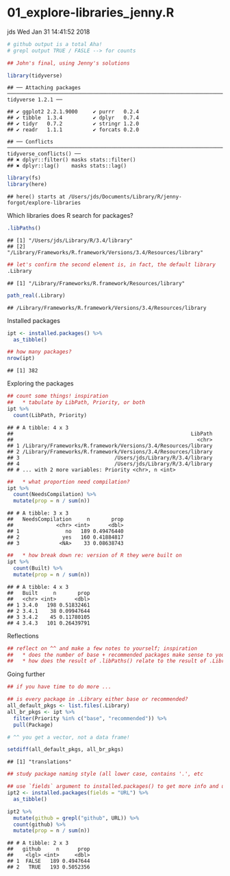 01\_explore-libraries\_jenny.R
================
jds
Wed Jan 31 14:41:52 2018

``` r
# github output is a total Aha!
# grepl output TRUE / FASLE --> for counts

## John's final, using Jenny's solutions

library(tidyverse)
```

    ## ── Attaching packages ─────────────────────────────────────────────────────────────────────────── tidyverse 1.2.1 ──

    ## ✔ ggplot2 2.2.1.9000     ✔ purrr   0.2.4     
    ## ✔ tibble  1.3.4          ✔ dplyr   0.7.4     
    ## ✔ tidyr   0.7.2          ✔ stringr 1.2.0     
    ## ✔ readr   1.1.1          ✔ forcats 0.2.0

    ## ── Conflicts ────────────────────────────────────────────────────────────────────────────── tidyverse_conflicts() ──
    ## ✖ dplyr::filter() masks stats::filter()
    ## ✖ dplyr::lag()    masks stats::lag()

``` r
library(fs)
library(here)
```

    ## here() starts at /Users/jds/Documents/Library/R/jenny-forgot/explore-libraries

Which libraries does R search for packages?

``` r
.libPaths()
```

    ## [1] "/Users/jds/Library/R/3.4/library"                              
    ## [2] "/Library/Frameworks/R.framework/Versions/3.4/Resources/library"

``` r
## let's confirm the second element is, in fact, the default library
.Library
```

    ## [1] "/Library/Frameworks/R.framework/Resources/library"

``` r
path_real(.Library)
```

    ## /Library/Frameworks/R.framework/Versions/3.4/Resources/library

Installed packages

``` r
ipt <- installed.packages() %>%
  as_tibble()

## how many packages?
nrow(ipt)
```

    ## [1] 382

Exploring the packages

``` r
## count some things! inspiration
##   * tabulate by LibPath, Priority, or both
ipt %>%
  count(LibPath, Priority)
```

    ## # A tibble: 4 x 3
    ##                                                          LibPath
    ##                                                            <chr>
    ## 1 /Library/Frameworks/R.framework/Versions/3.4/Resources/library
    ## 2 /Library/Frameworks/R.framework/Versions/3.4/Resources/library
    ## 3                               /Users/jds/Library/R/3.4/library
    ## 4                               /Users/jds/Library/R/3.4/library
    ## # ... with 2 more variables: Priority <chr>, n <int>

``` r
##   * what proportion need compilation?
ipt %>%
  count(NeedsCompilation) %>%
  mutate(prop = n / sum(n))
```

    ## # A tibble: 3 x 3
    ##   NeedsCompilation     n       prop
    ##              <chr> <int>      <dbl>
    ## 1               no   189 0.49476440
    ## 2              yes   160 0.41884817
    ## 3             <NA>    33 0.08638743

``` r
##   * how break down re: version of R they were built on
ipt %>%
  count(Built) %>%
  mutate(prop = n / sum(n))
```

    ## # A tibble: 4 x 3
    ##   Built     n       prop
    ##   <chr> <int>      <dbl>
    ## 1 3.4.0   198 0.51832461
    ## 2 3.4.1    38 0.09947644
    ## 3 3.4.2    45 0.11780105
    ## 4 3.4.3   101 0.26439791

Reflections

``` r
## reflect on ^^ and make a few notes to yourself; inspiration
##   * does the number of base + recommended packages make sense to you?
##   * how does the result of .libPaths() relate to the result of .Library?
```

Going further

``` r
## if you have time to do more ...

## is every package in .Library either base or recommended?
all_default_pkgs <- list.files(.Library)
all_br_pkgs <- ipt %>%
  filter(Priority %in% c("base", "recommended")) %>%
  pull(Package)

# ^^ you get a vector, not a data frame!

setdiff(all_default_pkgs, all_br_pkgs)
```

    ## [1] "translations"

``` r
## study package naming style (all lower case, contains '.', etc

## use `fields` argument to installed.packages() to get more info and use it!
ipt2 <- installed.packages(fields = "URL") %>%
  as_tibble()

ipt2 %>%
  mutate(github = grepl("github", URL)) %>%
  count(github) %>%
  mutate(prop = n / sum(n))
```

    ## # A tibble: 2 x 3
    ##   github     n      prop
    ##    <lgl> <int>     <dbl>
    ## 1  FALSE   189 0.4947644
    ## 2   TRUE   193 0.5052356
